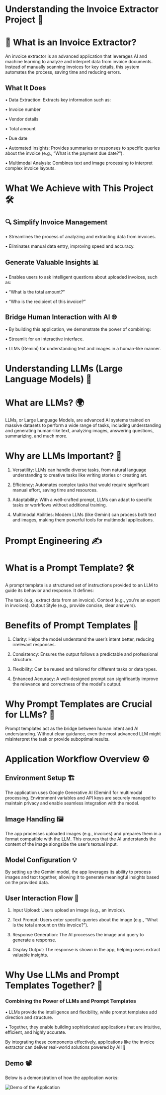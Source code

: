 # Understanding the Invoice Extractor Project 📄

# 🧾 What is an Invoice Extractor?

An invoice extractor is an advanced application that leverages AI and machine learning to analyze and interpret data from invoice documents. Instead of manually scanning invoices for key details, this system automates the process, saving time and reducing errors.

## What It Does


• Data Extraction: Extracts key information such as:

• Invoice number

• Vendor details

• Total amount

• Due date

• Automated Insights: Provides summaries or responses to specific queries about the invoice (e.g., “What is the payment due date?”).

• Multimodal Analysis: Combines text and image processing to interpret complex invoice layouts.





# What We Achieve with This Project 🛠️ 

## 🔍 Simplify Invoice Management

• Streamlines the process of analyzing and extracting data from invoices.

• Eliminates manual data entry, improving speed and accuracy.

## Generate Valuable Insights 📊

• Enables users to ask intelligent questions about uploaded invoices, such as:

• “What is the total amount?”

• “Who is the recipient of this invoice?”

## Bridge Human Interaction with AI 🌐

• By building this application, we demonstrate the power of combining:

• Streamlit for an interactive interface.

• LLMs (Gemini) for understanding text and images in a human-like manner.




# Understanding LLMs (Large Language Models) 🧠


 # What are LLMs? 🌍 
LLMs, or Large Language Models, are advanced AI systems trained on massive datasets to perform a wide range of tasks, including understanding and generating human-like text, analyzing images, answering questions, summarizing, and much more.


# Why are LLMs Important? 🌟

1. Versatility: LLMs can handle diverse tasks, from natural language understanding to creative tasks like writing stories or creating art.

2. Efficiency: Automates complex tasks that would require significant manual effort, saving time and resources.

3. Adaptability: With a well-crafted prompt, LLMs can adapt to specific tasks or workflows without additional training.

4. Multimodal Abilities: Modern LLMs (like Gemini) can process both text and images, making them powerful tools for multimodal applications.




# Prompt Engineering ✍️


# What is a Prompt Template? 🛠️
A prompt template is a structured set of instructions provided to an LLM to guide its behavior and response. It defines:

The task (e.g., extract data from an invoice).
Context (e.g., you're an expert in invoices).
Output Style (e.g., provide concise, clear answers).




# Benefits of Prompt Templates 🌟

1. Clarity: Helps the model understand the user’s intent better, reducing irrelevant responses.

2. Consistency: Ensures the output follows a predictable and professional structure.

3. Flexibility: Can be reused and tailored for different tasks or data types.

4. Enhanced Accuracy: A well-designed prompt can significantly improve the relevance and correctness of the model's output.


# Why Prompt Templates are Crucial for LLMs? 🔑
Prompt templates act as the bridge between human intent and AI understanding. Without clear guidance, even the most advanced LLM might misinterpret the task or provide suboptimal results.



# Application Workflow Overview ⚙️


## Environment Setup 🏗️
The application uses Google Generative AI (Gemini) for multimodal processing. Environment variables and API keys are securely managed to maintain privacy and enable seamless integration with the model.


## Image Handling 🖼️
The app processes uploaded images (e.g., invoices) and prepares them in a format compatible with the LLM. This ensures that the AI understands the content of the image alongside the user’s textual input.


## Model Configuration 💡
By setting up the Gemini model, the app leverages its ability to process images and text together, allowing it to generate meaningful insights based on the provided data.


## User Interaction Flow 🔄


1. Input Upload: Users upload an image (e.g., an invoice).

2. Text Prompt: Users enter specific queries about the image (e.g., “What is the total amount on this invoice?”).

3. Response Generation: The AI processes the image and query to generate a response.

4. Display Output: The response is shown in the app, helping users extract valuable insights.




# Why Use LLMs and Prompt Templates Together? 🚀

### Combining the Power of LLMs and Prompt Templates

• LLMs provide the intelligence and flexibility, while prompt templates add direction and structure.

• Together, they enable building sophisticated applications that are intuitive, efficient, and highly accurate.

By integrating these components effectively, applications like the invoice extractor can deliver real-world solutions powered by AI! 🌟


## Demo 📽

Below is a demonstration of how the application works:

![Demo of the Application](https://github.com/Abdelrahman-Amen/Invoice_Extractor_using_LLM/blob/main/Demo.gif)


